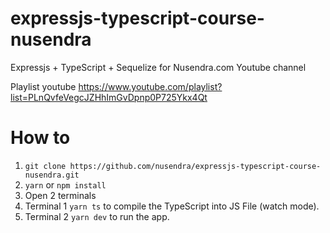 # expressjs-typescript-course-nusendra
Expressjs + TypeScript + Sequelize for Nusendra.com Youtube channel

Playlist youtube https://www.youtube.com/playlist?list=PLnQvfeVegcJZHhImGvDpnp0P725Ykx4Qt

# How to
1. `git clone https://github.com/nusendra/expressjs-typescript-course-nusendra.git`
2. `yarn` or `npm install`
3. Open 2 terminals
4. Terminal 1 `yarn ts` to compile the TypeScript into JS File (watch mode).
5. Terminal 2 `yarn dev` to run the app.

